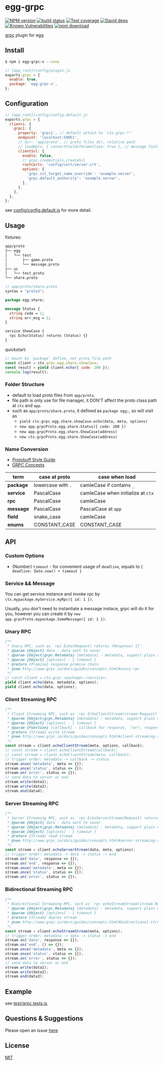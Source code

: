 # egg-grpc

[![NPM version][npm-image]][npm-url]
[![build status][travis-image]][travis-url]
[![Test coverage][codecov-image]][codecov-url]
[![David deps][david-image]][david-url]
[![Known Vulnerabilities][snyk-image]][snyk-url]
[![npm download][download-image]][download-url]

[npm-image]: https://img.shields.io/npm/v/egg-grpc.svg?style=flat-square
[npm-url]: https://npmjs.org/package/egg-grpc
[travis-image]: https://img.shields.io/travis/eggjs/egg-grpc.svg?style=flat-square
[travis-url]: https://travis-ci.org/eggjs/egg-grpc
[codecov-image]: https://img.shields.io/codecov/c/github/eggjs/egg-grpc.svg?style=flat-square
[codecov-url]: https://codecov.io/github/eggjs/egg-grpc?branch=master
[david-image]: https://img.shields.io/david/eggjs/egg-grpc.svg?style=flat-square
[david-url]: https://david-dm.org/eggjs/egg-grpc
[snyk-image]: https://snyk.io/test/npm/egg-grpc/badge.svg?style=flat-square
[snyk-url]: https://snyk.io/test/npm/egg-grpc
[download-image]: https://img.shields.io/npm/dm/egg-grpc.svg?style=flat-square
[download-url]: https://npmjs.org/package/egg-grpc

[grpc](http://www.grpc.io) plugin for egg

## Install

```bash
$ npm i egg-grpc-x --save
```

```js
// {app_root}/config/plugin.js
exports.grpc = {
  enable: true,
  package: 'egg-grpc-x',
};
```

## Configuration

```js
// {app_root}/config/config.default.js
exports.grpc = {
  clients: {
    grpc1: {
      property: 'grpc1', // default attach to `ctx.grpc.**`
      endpoint: 'localhost:50051',
      // dir: 'app/proto', // proto files dir, relative path
      // loadOpts: { convertFieldsToCamelCase: true }, // message field case: `string user_name` -> `userName`
      clientSsl: {
        enable: false,
        // grpc.credentials.createSsl
        rootCerts: 'config/cert/server.crt',
        options: {
          'grpc.ssl_target_name_override': 'example.server',
          'grpc.default_authority': 'example.server',
        },
      },
    },
  },
};
```

see [config/config.default.js](config/config.default.js) for more detail.

## Usage

fixtures:

```bash
app/proto
├── egg
│   └── test
│       ├── game.proto
│       └── message.proto
├── uc
│   └── test.proto
└── share.proto
```

```protobuf
// app/proto/share.proto
syntax = "proto3";

package egg.share;

message Status {
  string code = 1;
  string err_msg = 2;
}

service ShowCase {
  rpc Echo(Status) returns (Status) {}
}
```

quickstart:

```js
// mount by `package` define, not proto file path
const client = ctx.grpc.egg.share.showCase;
const result = yield client.echo({ code: 200 });
console.log(result);
```

### Folder Structure

- default to load proto files from `app/proto`.
- file path is only use for file manager, it DON'T affect the proto class path at `ctx` and `app`.
- such as `app/proto/share.proto`, it defined as `package egg;`, so will visit as
  - `yield ctx.grpc.egg.share.showCase.echo(data, meta, options)`
  - `new app.grpcProto.egg.share.Status({ code: 200 })`
  - `new app.grpcProto.egg.share.ShowCase(address)`
  - `new ctx.grpcProto.egg.share.ShowCase(address)`

### Name Conversion

- [Protobuff Style Guide](https://developers.google.com/protocol-buffers/docs/style)
- [GRPC Concepts](http://www.grpc.io/docs/guides/concepts.html)

| term        | case at proto      | case when load                     |
| ----------- | ------------------ | ---------------------------------- |
| **package** | lowercase with `.` | camleCase if contains `_`          |
| **service** | PascalCase         | camleCase when initialize at `ctx` |
| **rpc**     | PascalCase         | camleCase                          |
| **message** | PascalCase         | PascalCase at `app`                |
| **field**   | snake_case         | camleCase                          |
| **enums**   | CONSTANT_CASE      | CONSTANT_CASE                      |

## API

### Custom Options

- {Number} `timeout` - for convenient usage of `deadline`, equals to `{ deadline: Date.now() + timeout }`

### Service && Message

You can get service instance and invoke rpc by `ctx.mypackage.myService.myRpc({ id: 1 })`.

Usually, you don't need to instantiate a message instace, grpc will do it for you, however you can create it by `new app.grpcProto.mypackage.SomeMessage({ id: 1 })`.

### Unary RPC

```js
/**
 * Unary RPC, such as `rpc Echo(Request) returns (Response) {}`
 * @param {Object} data - data sent to sever
 * @param {Object|grpc.Metadata} [metadata] - metadata, support plain object
 * @param {Object} [options] - { timeout }
 * @return {Promise} response promise chain
 * @see http://www.grpc.io/docs/guides/concepts.html#unary-rpc
 */
// const client = ctx.grpc.<package>.<service>;
yield client.echo(data, metadata, options);
yield client.echo(data, options);
```

### Client Streaming RPC

```js
/**
 * Client Streaming RPC, such as `rpc EchoClientStream(stream Request) returns (Response) {}`
 * @param {Object|grpc.Metadata} [metadata] - metadata, support plain object
 * @param {Object} [options] - { timeout }
 * @param {Function} [callback] - callback for response, `(err, response) => {}`
 * @return {Stream} write stream
 * @see http://www.grpc.io/docs/guides/concepts.html#client-streaming-rpc
 */
const stream = client.echoClientStream(meta, options, callback);
// const stream = client.echoClientStream(callback);
// const stream = client.echoClientStream(meta, callback);
// trigger order: metadata -> callback -> status
stream.once('metadata', meta => {});
stream.once('status', status => {});
stream.on('error', status => {});
// send data to server or end
stream.write(data1);
stream.write(data2);
stream.end(data4);
```

### Server Streaming RPC

```js
/**
 * Server Streaming RPC, such as `rpc EchoServerStream(Request) returns (stream Response) {}`
 * @param {Object} data - data sent to sever
 * @param {Object|grpc.Metadata} [metadata] - metadata, support plain object
 * @param {Object} [options] - { timeout }
 * @return {Stream} read stream
 * @see http://www.grpc.io/docs/guides/concepts.html#server-streaming-rpc
 */
const stream = client.echoServerStream(data, meta, options);
// trigger order: metadata -> data -> status -> end
stream.on('data', response => {});
stream.on('end', response => {});
stream.once('metadata', meta => {});
stream.once('status', status => {});
stream.on('error', status => {});
```

### Bidirectional Streaming RPC

```js
/**
 * Bidirectional Streaming RPC, such as `rpc echoStreamStream(stream Request) returns (stream Response) {}`
 * @param {Object|grpc.Metadata} [metadata] - metadata, support plain object
 * @param {Object} [options] - { timeout }
 * @return {Stream} duplex stream
 * @see http://www.grpc.io/docs/guides/concepts.html#bidirectional-streaming-rpc
 */
const stream = client.echoStreamStream(meta, options);
// trigger order: metadata -> data -> status -> end
stream.on('data', response => {});
stream.on('end', () => {});
stream.once('metadata', meta => {});
stream.once('status', status => {});
stream.on('error', status => {});
// send data to server or end
stream.write(data1);
stream.write(data2);
stream.end(data3);
```

## Example

see [test/grpc.tests.js](test/grpc.tests.js).

## Questions & Suggestions

Please open an issue [here](https://github.com/xdxiaodong/egg-grpc-x/issues).

## License

[MIT](LICENSE)
